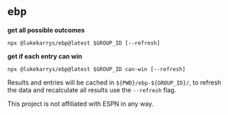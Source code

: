# `ebp`

**get all possible outcomes**

```
npx @lukekarrys/ebp@latest $GROUP_ID [--refresh]
```

**get if each entry can win**

```
npx @lukekarrys/ebp@latest $GROUP_ID can-win [--refresh]
```

Results and entries will be cached in `${PWD}/ebp-${GROUP_ID}/`, to refresh the data and recalculate all results use the `--refresh` flag.

This project is not affiliated with ESPN in any way.
